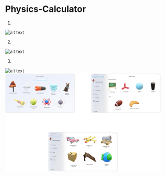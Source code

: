 # Physics-Calculator


1)



![alt text](https://github.com/sabneet95/Qaskit/blob/master/Branches%20of%20Physics.png)




2)



![alt text](https://github.com/sabneet95/Qaskit/blob/master/Global%20Settings.png)




3)



![alt text](https://github.com/sabneet95/Qaskit/blob/master/Classical%20Mechanics.png)
![](https://github.com/sabneet95/Physics-Calculator/blob/master/Physics.png)
